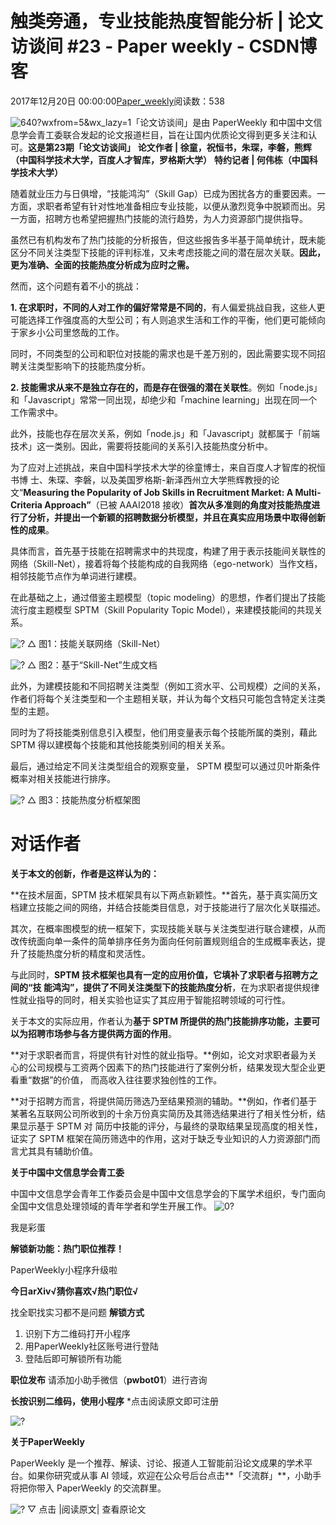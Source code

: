 
# 触类旁通，专业技能热度智能分析 | 论文访谈间 \#23 - Paper weekly - CSDN博客


2017年12月20日 00:00:00[Paper_weekly](https://me.csdn.net/c9Yv2cf9I06K2A9E)阅读数：538



![640?wxfrom=5&wx_lazy=1](https://ss.csdn.net/p?http://mmbiz.qpic.cn/mmbiz_png/ePTzepwoNWMkNKMB8c7hfib3laa9aKL9BnTibmERsTIqElyVZM4oMSy3qB10NFn9WXWQdHXXhCiaXy4DMRoRSicyIA/640?wxfrom=5&wx_lazy=1)「论文访谈间」是由 PaperWeekly 和中国中文信息学会青工委联合发起的论文报道栏目，旨在让国内优质论文得到更多关注和认可。**这是第****23****期「论文访谈间」**
**论文作者 | 徐童，祝恒书，朱琛，李磐，熊辉**
**（****中国科学技术大学****，百度人才智库，罗格斯大学）**
**特约记者 | 何伟栋（中国科学技术大学）**


随着就业压力与日俱增，“技能鸿沟”（Skill Gap）已成为困扰各方的重要因素。一方面，求职者希望有针对性地准备相应专业技能，以便从激烈竞争中脱颖而出。另一方面，招聘方也希望把握热门技能的流行趋势，为人力资源部门提供指导。

虽然已有机构发布了热门技能的分析报告，但这些报告多半基于简单统计，既未能区分不同关注类型下技能的评判标准，又未考虑技能之间的潜在层次关联。**因此，更为准确、全面的技能热度分析成为应时之需。**

然而，这个问题有着不小的挑战：

**1. 在求职时，不同的人对工作的偏好常常是不同的**，有人偏爱挑战自我，这些人更可能选择工作强度高的大型公司；有人则追求生活和工作的平衡，他们更可能倾向于家乡小公司里悠哉的工作。

同时，不同类型的公司和职位对技能的需求也是千差万别的，因此需要实现不同招聘关注类型影响下的技能热度分析。

**2. 技能需求从来不是独立存在的，而是存在很强的潜在关联性**。例如「node.js」和「Javascript」常常一同出现，却绝少和「machine learning」出现在同一个工作需求中。

此外，技能也存在层次关系，例如「node.js」和「Javascript」就都属于「前端技术」这一类别。因此，需要将技能间的关系引入技能热度分析中。

为了应对上述挑战，来自中国科学技术大学的徐童博士，来自百度人才智库的祝恒书博 士、朱琛、李磐，以及美国罗格斯-新泽西州立大学熊辉教授的论文“**Measuring the Popularity of Job Skills in Recruitment Market: A Multi-Criteria Approach”**（已被 AAAI2018 接收）**首次从多准则的角度对技能热度进行了分析，并提出一个新颖的招聘数据分析模型，并且在真实应用场景中取得创新性的成果**。

具体而言，首先基于技能在招聘需求中的共现度，构建了用于表示技能间关联性的网络（Skill-Net），接着将每个技能构成的自我网络（ego-network）当作文档，相邻技能节点作为单词进行建模。

在此基础之上，通过借鉴主题模型（topic modeling）的思想，作者们提出了技能流行度主题模型 SPTM（Skill Popularity Topic Model），来建模技能间的共现关系。

![?](https://ss.csdn.net/p?https://mmbiz.qpic.cn/mmbiz_png/VBcD02jFhgndcSuyibnZj5Q5y3ZoG4iaBef16rlsXoZySIpia0auKucstAzGVE54L7BdPSjyagOsRUUdQGJHd4DPQ/?)
△ 图1：技能关联网络（Skill-Net）

![?](https://ss.csdn.net/p?https://mmbiz.qpic.cn/mmbiz_png/VBcD02jFhgndcSuyibnZj5Q5y3ZoG4iaBeuQuduH3ejAibuOSrYBRdzoT6Cc3UvISDc6YddMH4FWc5wttKIDdGoicg/?)
△ 图2：基于“Skill-Net”生成文档

此外，为建模技能和不同招聘关注类型（例如工资水平、公司规模）之间的关系，作者们将每个关注类型和一个主题相关联，并认为每个文档只可能包含特定关注类型的主题。

同时为了将技能类别信息引入模型，他们用变量表示每个技能所属的类别，藉此 SPTM 得以建模每个技能和其他技能类别间的相关关系。

最后，通过给定不同关注类型组合的观察变量， SPTM 模型可以通过贝叶斯条件概率对相关技能进行排序。

![?](https://ss.csdn.net/p?https://mmbiz.qpic.cn/mmbiz_png/VBcD02jFhgndcSuyibnZj5Q5y3ZoG4iaBeIzuYhibPPomZSZnFH61O8TiceQ9TnAvhqLzYiavvf2eq971BwYib3mP8Hw/?)
△ 图3：技能热度分析框架图

# 对话作者

**关于本文的创新，作者是这样认为的：**

**在技术层面，SPTM 技术框架具有以下两点新颖性。**首先，基于真实简历文档建立技能之间的网络，并结合技能类目信息，对于技能进行了层次化关联描述。

其次，在概率图模型的统一框架下，实现技能关联与关注类型进行联合建模，从而改传统面向单一条件的简单排序任务为面向任何前置规则组合的生成概率表达，提升了技能热度分析的精度和灵活性。

与此同时，**SPTM 技术框架也具有一定的应用价值，它填补了求职者与招聘方之间的“技 能鸿沟”，提供了不同关注类型下的技能热度分析**，在为求职者提供规律性就业指导的同时，相关实验也证实了其应用于智能招聘领域的可行性。

关于本文的实际应用，作者认为**基于 SPTM 所提供的热门技能排序功能，主要可以为招聘市场参与各方提供两方面的作用**。

**对于求职者而言，将提供有针对性的就业指导。**例如，论文对求职者最为关心的公司规模与工资两个因素下的热门技能进行了案例分析，结果发现大型企业更看重“数据”的价值， 而高收入往往要求独创性的工作。

**对于招聘方而言，将提供简历筛选乃至结果预测的辅助。**例如，作者们基于某著名互联网公司所收到的十余万份真实简历及其筛选结果进行了相关性分析，结果显示基于 SPTM 对 简历中技能的评分，与最终的录取结果呈现高度的相关性，证实了 SPTM 框架在简历筛选中的作用，这对于缺乏专业知识的人力资源部门而言尤其具有辅助价值。

**关于中国中文信息学会青工委**

中国中文信息学会青年工作委员会是中国中文信息学会的下属学术组织，专门面向全国中文信息处理领域的青年学者和学生开展工作。
![0?](https://ss.csdn.net/p?http://mmbiz.qpic.cn/mmbiz_png/VBcD02jFhgmNz2wClQVGRH7F67doXPxhWhymfb2PoDp7bI8BuqwLicb7HaZLWO2ibxMdBvzJ0oQrfEwia1xf9jqOQ/0?)


我是彩蛋

**解锁新功能：热门职位推荐！**

PaperWeekly小程序升级啦

**今日arXiv√猜你喜欢√****热门职位****√**

找全职找实习都不是问题
**解锁方式**
1. 识别下方二维码打开小程序
2. 用PaperWeekly社区账号进行登陆
3. 登陆后即可解锁所有功能

**职位发布**
请添加小助手微信（**pwbot01**）进行咨询

**长按识别二维码，使用小程序**
*点击阅读原文即可注册

![?](https://ss.csdn.net/p?http://mmbiz.qpic.cn/mmbiz_jpg/VBcD02jFhgnwLopkg177jgoQCbq2j2UJqSZOScYnsaSZf7ibXORdFOUEicycYycARG6V9pvHMyY7jYpdZFKpxcSQ/?)


**关于PaperWeekly**

PaperWeekly 是一个推荐、解读、讨论、报道人工智能前沿论文成果的学术平台。如果你研究或从事 AI 领域，欢迎在公众号后台点击**「交流群」**，小助手将把你带入 PaperWeekly 的交流群里。

![?](https://ss.csdn.net/p?https://mmbiz.qpic.cn/mmbiz_gif/VBcD02jFhgl9qrwuXS7D8F2ZLyZNmqfWibCVlSbGBVCrd80blia0iaiaKuVk5p1tWP8tCaIiaYxiaQwiacIOlu9yOw6Mg/?)
▽ 点击 |阅读原文| 查看原论文


